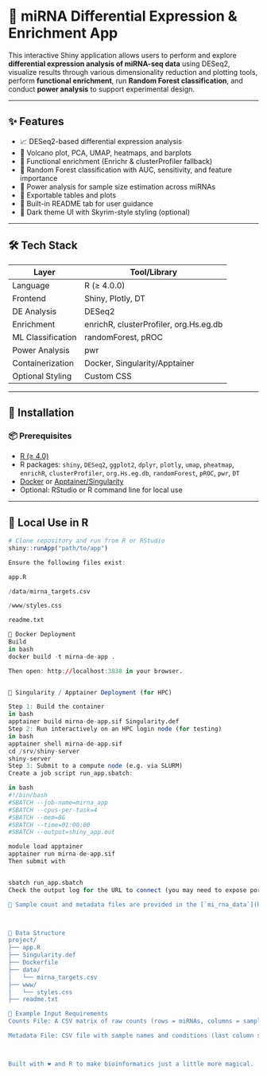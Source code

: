 # 🧬 miRNA Differential Expression & Enrichment App

This interactive Shiny application allows users to perform and explore **differential expression analysis of miRNA-seq data** using DESeq2, visualize results through various dimensionality reduction and plotting tools, perform **functional enrichment**, run **Random Forest classification**, and conduct **power analysis** to support experimental design.

---

## ✨ Features

- 📈 DESeq2-based differential expression analysis
- 🌋 Volcano plot, PCA, UMAP, heatmaps, and barplots
- 🧠 Functional enrichment (Enrichr & clusterProfiler fallback)
- 🌲 Random Forest classification with AUC, sensitivity, and feature importance
- 🔋 Power analysis for sample size estimation across miRNAs
- 💾 Exportable tables and plots
- 📖 Built-in README tab for user guidance
- 🧊 Dark theme UI with Skyrim-style styling (optional)

---

## 🛠️ Tech Stack

| Layer              | Tool/Library            |
|-------------------|-------------------------|
| Language           | R (≥ 4.0.0)             |
| Frontend           | Shiny, Plotly, DT       |
| DE Analysis        | DESeq2                  |
| Enrichment         | enrichR, clusterProfiler, org.Hs.eg.db |
| ML Classification  | randomForest, pROC      |
| Power Analysis     | pwr                     |
| Containerization   | Docker, Singularity/Apptainer |
| Optional Styling   | Custom CSS              |

---

## 🚀 Installation

### 📦 Prerequisites

- [R (≥ 4.0)](https://www.r-project.org/)
- R packages: `shiny`, `DESeq2`, `ggplot2`, `dplyr`, `plotly`, `umap`, `pheatmap`, `enrichR`, `clusterProfiler`, `org.Hs.eg.db`, `randomForest`, `pROC`, `pwr`, `DT`
- [Docker](https://docs.docker.com/) or [Apptainer/Singularity](https://apptainer.org/)
- Optional: RStudio or R command line for local use

---

## 🧪 Local Use in R

```r
# Clone repository and run from R or RStudio
shiny::runApp("path/to/app")

Ensure the following files exist:

app.R

/data/mirna_targets.csv

/www/styles.css

readme.txt

🐳 Docker Deployment
Build
in bash
docker build -t mirna-de-app .

Then open: http://localhost:3838 in your browser.


🧬 Singularity / Apptainer Deployment (for HPC)

Step 1: Build the container
in bash
apptainer build mirna-de-app.sif Singularity.def
Step 2: Run interactively on an HPC login node (for testing)
in bash
apptainer shell mirna-de-app.sif
cd /srv/shiny-server
shiny-server
Step 3: Submit to a compute node (e.g. via SLURM)
Create a job script run_app.sbatch:

in bash
#!/bin/bash
#SBATCH --job-name=mirna_app
#SBATCH --cpus-per-task=4
#SBATCH --mem=8G
#SBATCH --time=01:00:00
#SBATCH --output=shiny_app.out

module load apptainer
apptainer run mirna-de-app.sif
Then submit with


sbatch run_app.sbatch
Check the output log for the URL to connect (you may need to expose ports through your cluster's web gateway or use port forwarding with SSH).

🔹 Sample count and metadata files are provided in the [`mi_rna_data`](https://github.com/jcaperella29/MI_RNA_SHINY/tree/main/mi_rna_data) folder of this repository to help you get started quickly.



📂 Data Structure
project/
├── app.R
├── Singularity.def
├── Dockerfile
├── data/
│   └── mirna_targets.csv
├── www/
│   └── styles.css
├── readme.txt

📖 Example Input Requirements
Counts File: A CSV matrix of raw counts (rows = miRNAs, columns = samples)

Metadata File: CSV file with sample names and conditions (last column should be the condition)



Built with ❤️ and R to make bioinformatics just a little more magical.





